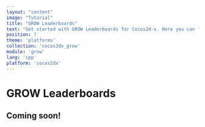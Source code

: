 ```yaml
---
layout: "content"
image: "Tutorial"
title: "GROW Leaderboards"
text: "Get started with GROW Leaderboards for Cocos2d-x. Here you can find initialization instructions, event handling and usage examples."
position: 7
theme: 'platforms'
collection: 'cocos2dx_grow'
module: 'grow'
lang: 'cpp'
platform: 'cocos2dx'
---
```


# GROW Leaderboards

## Coming soon!
